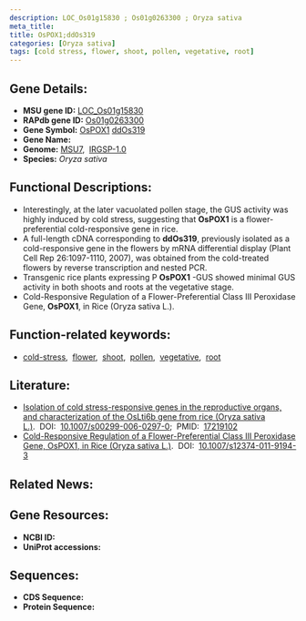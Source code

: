```yaml
---
description: LOC_Os01g15830 ; Os01g0263300 ; Oryza sativa
meta_title:
title: OsPOX1;ddOs319
categories: [Oryza sativa]
tags: [cold stress, flower, shoot, pollen, vegetative, root]
---
```


## Gene Details:
- **MSU gene ID:** [LOC_Os01g15830](http://rice.uga.edu/cgi-bin/ORF_infopage.cgi?orf=LOC_Os01g15830)  
- **RAPdb gene ID:** [Os01g0263300](https://rapdb.dna.affrc.go.jp/locus/?name=Os01g0263300)  
- **Gene Symbol:** <u>OsPOX1</u>&nbsp;<u>ddOs319</u>
- **Gene Name:**
- **Genome:**  [MSU7](http://rice.uga.edu/),&nbsp;&nbsp;[IRGSP-1.0](https://rapdb.dna.affrc.go.jp/download/irgsp1.html)
- **Species:** *Oryza sativa*

## Functional Descriptions:
   - Interestingly, at the later vacuolated pollen stage, the GUS activity was highly induced by cold stress, suggesting that **OsPOX1** is a flower-preferential cold-responsive gene in rice.
   - A full-length cDNA corresponding to **ddOs319**, previously isolated as a cold-responsive gene in the flowers by mRNA differential display (Plant Cell Rep 26:1097-1110, 2007), was obtained from the cold-treated flowers by reverse transcription and nested PCR.
   - Transgenic rice plants expressing P **OsPOX1** -GUS showed minimal GUS activity in both shoots and roots at the vegetative stage.
   - Cold-Responsive Regulation of a Flower-Preferential Class III Peroxidase Gene, **OsPOX1**, in Rice (Oryza sativa L.).

## Function-related keywords:
   - [cold-stress](/tags/cold-stress/),&nbsp;&nbsp;[flower](/tags/flower/),&nbsp;&nbsp;[shoot](/tags/shoot/),&nbsp;&nbsp;[pollen](/tags/pollen/),&nbsp;&nbsp;[vegetative](/tags/vegetative/),&nbsp;&nbsp;[root](/tags/root/)

## Literature:
   - [Isolation of cold stress-responsive genes in the reproductive organs, and characterization of the OsLti6b gene from rice (Oryza sativa L.)](https://www.doi.org/10.1007/s00299-006-0297-0).&nbsp;&nbsp;DOI:&nbsp;&nbsp;[10.1007/s00299-006-0297-0](https://www.doi.org/10.1007/s00299-006-0297-0);&nbsp;&nbsp;PMID:&nbsp;&nbsp;[17219102](https://pubmed.ncbi.nlm.nih.gov/17219102/)
   - [Cold-Responsive Regulation of a Flower-Preferential Class III Peroxidase Gene, OsPOX1, in Rice (Oryza sativa L.)](https://www.doi.org/10.1007/s12374-011-9194-3).&nbsp;&nbsp;DOI:&nbsp;&nbsp;[10.1007/s12374-011-9194-3](https://www.doi.org/10.1007/s12374-011-9194-3)

## Related News:

## Gene Resources:
- **NCBI ID:**  []()
- **UniProt accessions:** [](https://www.uniprot.org/uniprotkb//entry)

## Sequences:
- **CDS Sequence:**
- **Protein Sequence:**
